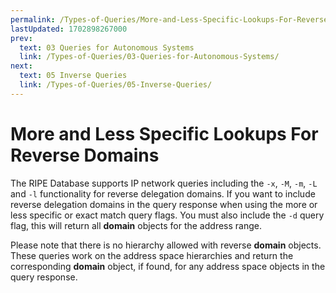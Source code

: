 ```yaml
---
permalink: /Types-of-Queries/More-and-Less-Specific-Lookups-For-Reverse-Domains
lastUpdated: 1702898267000
prev:
  text: 03 Queries for Autonomous Systems
  link: /Types-of-Queries/03-Queries-for-Autonomous-Systems/
next:
  text: 05 Inverse Queries
  link: /Types-of-Queries/05-Inverse-Queries/
---
```


# More and Less Specific Lookups For Reverse Domains

The RIPE Database supports IP network queries including the `-x`, `-M`, `-m`, `-L` and `-l` functionality for reverse delegation domains. If you want to include reverse delegation domains in the query response when using the more or less specific or exact match query flags. You must also include the `-d` query flag, this will return all **domain** objects for the address range.

Please note that there is no hierarchy allowed with reverse **domain** objects. These queries work on the address space hierarchies and return the corresponding **domain** object, if found, for any address space objects in the query response.
